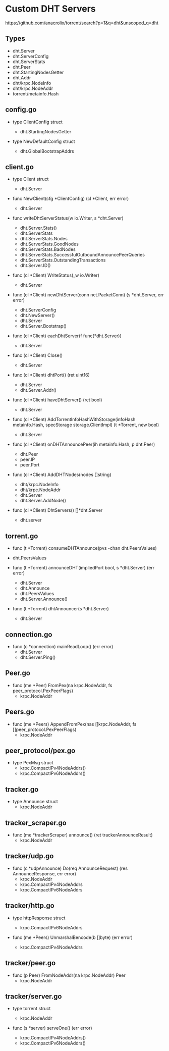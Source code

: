 # Custom DHT Servers

https://github.com/anacrolix/torrent/search?p=1&q=dht&unscoped_q=dht

## Types

* dht.Server
* dht.ServerConfig
* dht.ServerStats
* dht.Peer
* dht.StartingNodesGetter
* dht.Addr
* dht/krpc.NodeInfo
* dht/krpc.NodeAddr
* torrent/metainfo.Hash

## config.go

* type ClientConfig struct
  - dht.StartingNodesGetter

* type NewDefaultConfig struct
  - dht.GlobalBootstrapAddrs

## client.go

* type Client struct
  - dht.Server

* func NewClient(cfg *ClientConfig) (cl *Client, err error)
  - dht.Server

* func writeDhtServerStatus(w io.Writer, s *dht.Server)
  - dht.Server.Stats()
  - dht.ServerStats
  - dht.ServerStats.Nodes
  - dht.ServerStats.GoodNodes
  - dht.ServerStats.BadNodes
  - dht.ServerStats.SuccessfulOutboundAnnouncePeerQueries
  - dht.ServerStats.OutstandingTransactions
  - dht.Server.ID()

* func (cl *Client) WriteStatus(_w io.Writer)
  - dht.Server

* func (cl *Client) newDhtServer(conn net.PacketConn) (s *dht.Server, err error)
  - dht.ServerConfig
  - dht.NewServer()
  - dht.Server
  - dht.Server.Bootstrap()

* func (cl *Client) eachDhtServer(f func(*dht.Server))
  - dht.Server

* func (cl *Client) Close()
  - dht.Server

* func (cl *Client) dhtPort() (ret uint16)
  - dht.Server
  - dht.Server.Addr()

* func (cl *Client) haveDhtServer() (ret bool)
  - dht.Server

* func (cl *Client) AddTorrentInfoHashWithStorage(infoHash metainfo.Hash, specStorage storage.ClientImpl) (t *Torrent, new bool)
  - dht.Server

* func (cl *Client) onDHTAnnouncePeer(ih metainfo.Hash, p dht.Peer)
  - dht.Peer
  - peer.IP
  - peer.Port

* func (cl *Client) AddDHTNodes(nodes []string)
  - dht/krpc.NodeInfo
  - dht/krpc.NodeAddr
  - dht.Server
  - dht.Server.AddNode()

* func (cl *Client) DhtServers() []*dht.Server
  - dht.server

## torrent.go

* func (t *Torrent) consumeDHTAnnounce(pvs -chan dht.PeersValues)
 - dht.PeersValues

* func (t *Torrent) announceDHT(impliedPort bool, s *dht.Server) (err error)
  - dht.Server
  - dht.Announce
  - dht.PeersValues
  - dht.Server.Announce()

* func (t *Torrent) dhtAnnouncer(s *dht.Server)
  - dht.Server

## connection.go

* func (c *connection) mainReadLoop() (err error)
  - dht.Server
  - dht.Server.Ping()

## Peer.go

* func (me *Peer) FromPex(na krpc.NodeAddr, fs peer_protocol.PexPeerFlags)
  - krpc.NodeAddr

## Peers.go

* func (me *Peers) AppendFromPex(nas []krpc.NodeAddr, fs []peer_protocol.PexPeerFlags)
  - krpc.NodeAddr

## peer_protocol/pex.go

* type PexMsg struct
  - krpc.CompactIPv4NodeAddrs()
  - krpc.CompactIPv6NodeAddrs()

## tracker.go

* type Announce struct
  - krpc.NodeAddr

## tracker_scraper.go

* func (me *trackerScraper) announce() (ret trackerAnnounceResult)
  - krpc.NodeAddr

## tracker/udp.go

* func (c *udpAnnounce) Do(req AnnounceRequest) (res AnnounceResponse, err error)
  - krpc.NodeAddr
  - krpc.CompactIPv4NodeAddrs
  - krpc.CompactIPv6NodeAddrs

## tracker/http.go

* type httpResponse struct
  - krpc.CompactIPv6NodeAddrs

* func (me *Peers) UnmarshalBencode(b []byte) (err error)
  - krpc.CompactIPv4NodeAddrs

## tracker/peer.go

* func (p Peer) FromNodeAddr(na krpc.NodeAddr) Peer
  - krpc.NodeAddr

## tracker/server.go

* type torrent struct
  - krpc.NodeAddr

* func (s *server) serveOne() (err error)
  - krpc.CompactIPv4NodeAddrs()
  - krpc.CompactIPv6NodeAddrs()
